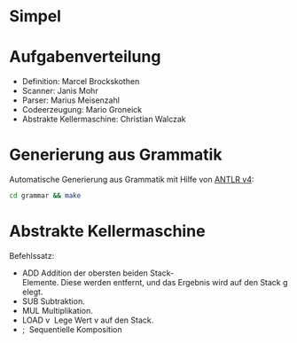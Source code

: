 # Simpel

# Aufgabenverteilung

- Definition: Marcel Brockskothen
- Scanner: Janis Mohr
- Parser: Marius Meisenzahl
- Codeerzeugung: Mario Groneick
- Abstrakte Kellermaschine: Christian Walczak

# Generierung aus Grammatik

Automatische Generierung aus Grammatik mit Hilfe von [ANTLR v4](https://github.com/antlr/antlr4):

```bash
cd grammar && make
```

# Abstrakte Kellermaschine

Befehlssatz:
- ADD		Addition der obersten beiden Stack‐Elemente. Diese werden entfernt, und das Ergebnis wird auf den Stack gelegt.
- SUB		Subtraktion.
- MUL		Multiplikation.
- LOAD v  Lege Wert v auf den Stack.
- ;  		Sequentielle Komposition
